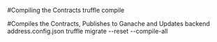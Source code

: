 #Compiling the Contracts
truffle compile

#Compiles the Contracts, Publishes to Ganache and Updates backend address.config.json
truffle migrate --reset --compile-all